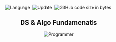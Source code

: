 <div align='center'>

![Language](https://img.shields.io/badge/Python-v3.10-important)&nbsp;
![Update](https://img.shields.io/badge/Last%20Update-September%2028,%202022-brightgreen)&nbsp;
![GitHub code size in bytes](https://img.shields.io/github/languages/code-size/imranxyz/dsa-fundamentals.svg?colorB=RebeccaPurple&label=Code%20Size&style=popout)&nbsp;

<h2> DS & Algo Fundamenatls </h2>

![Programmer](https://i.ibb.co/bb8pMyC/Cover-Page.jpg)

</div>
